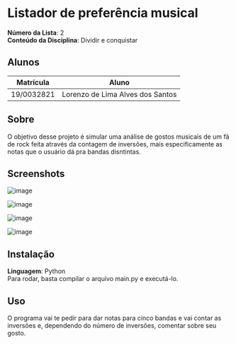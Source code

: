 # Listador de preferência musical

**Número da Lista**: 2<br>
**Conteúdo da Disciplina**: Dividir e conquistar<br>

## Alunos
|Matrícula | Aluno |
| -- | -- |
| 19/0032821  | Lorenzo de Lima Alves dos Santos |

## Sobre 
O objetivo desse projeto é simular uma análise de gostos musicais de um fã de rock feita através da contagem de inversões, mais especificamente as notas que o usuário dá pra bandas disntintas.

## Screenshots
![image](https://github.com/projeto-de-algoritmos/DeC_PreferenciaMusica/assets/54644579/98a0a681-29f8-4d28-85d1-018cd4b4e2c2)

![image](https://github.com/projeto-de-algoritmos/DeC_PreferenciaMusica/assets/54644579/3f269740-8be6-462e-b7f9-a2e1a3dafdb5)

![image](https://github.com/projeto-de-algoritmos/DeC_PreferenciaMusica/assets/54644579/b5acd190-8530-4514-a5aa-a6d6a20322ac)

![image](https://github.com/projeto-de-algoritmos/DeC_PreferenciaMusica/assets/54644579/b782fbe6-cb1e-4b15-848b-2b65e47c3249)


## Instalação 
**Linguagem**: Python<br>
Para rodar, basta compilar o arquivo main.py e executá-lo.

## Uso 
O programa vai te pedir para dar notas para cinco bandas e vai contar as inversões e, dependendo do número de inversões, comentar sobre seu gosto.




